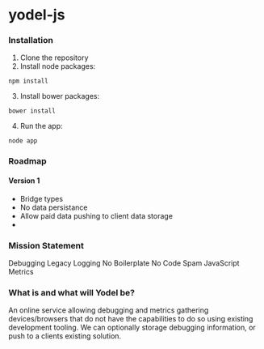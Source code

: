 # yodel-js
### Installation
1. Clone the repository
2. Install node packages:
```
npm install
```
3. Install bower packages:
```
bower install
```
4. Run the app:
```
node app
```

### Roadmap
#### Version 1
- Bridge types
- No data persistance
- Allow paid data pushing to client data storage
- 

### Mission Statement
Debugging
Legacy
Logging
No Boilerplate
No Code Spam
JavaScript
Metrics

### What is and what will Yodel be?
An online service allowing debugging and metrics gathering devices/browsers that do not have the capabilities to do so using existing development tooling. We can optionally storage debugging information, or push to a clients existing solution.
